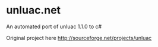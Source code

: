 # unluac.net 
An automated port of unluac 1.1.0 to c#

Original project here http://sourceforge.net/projects/unluac
